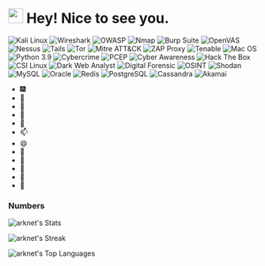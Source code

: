 <h1><img src="https://emojis.slackmojis.com/emojis/images/1531849430/4246/blob-sunglasses.gif?1531849430" width="30"/> Hey! Nice to see you.</h1>

<!-- Cybersecurity Badges -->
![Kali Linux](https://img.shields.io/badge/Kali%20Linux-557C94?style=flat-square&logo=kali-linux&logoColor=white)
![Wireshark](https://img.shields.io/badge/Wireshark-1679A7?style=flat-square&logo=wireshark&logoColor=white)
![OWASP](https://img.shields.io/badge/OWASP-48A646?style=flat-square&logo=owasp&logoColor=white)
![Nmap](https://img.shields.io/badge/Nmap-0E83A7?style=flat-square&logo=nmap&logoColor=white)
![Burp Suite](https://img.shields.io/badge/Burp%20Suite-000000?style=flat-square&logo=burp-suite&logoColor=white)
![OpenVAS](https://img.shields.io/badge/OpenVAS-7DB669?style=flat-square&logo=openvas&logoColor=white)
![Nessus](https://img.shields.io/badge/Nessus-000000?style=flat-square&logo=nessus&logoColor=white)
![Tails](https://img.shields.io/badge/Tails-56347C?style=flat-square&logo=tails&logoColor=white)
![Tor](https://img.shields.io/badge/Tor-7E4798?style=flat-square&logo=tor&logoColor=white)
![Mitre ATT&CK](https://img.shields.io/badge/Mitre%20ATT&CK-505F79?style=flat-square&logo=mitre&logoColor=white)
![ZAP Proxy](https://img.shields.io/badge/ZAP%20Proxy-000000?style=flat-square&logo=zapproxy&logoColor=white)
![Tenable](https://img.shields.io/badge/Tenable-3D7EAA?style=flat-square&logo=tenable&logoColor=white)
![Mac OS](https://img.shields.io/badge/macOS-000000?style=flat-square&logo=apple&logoColor=white)
![Python 3.9](https://img.shields.io/badge/Python-3.9-3776AB?style=flat-square&logo=python&logoColor=white)
![Cybercrime](https://img.shields.io/badge/Cybercrime-Alert-red?style=flat-square)
![PCEP](https://img.shields.io/badge/PCEP-Python%20Certified-brightgreen?style=flat-square&logo=python)
![Cyber Awareness](https://img.shields.io/badge/Cyber-Awareness-blue?style=flat-square)
![Hack The Box](https://img.shields.io/badge/Hack%20The%20Box-Challenge%20Completed-brightgreen?style=flat-square&logo=hack-the-box)
![CSI Linux](https://img.shields.io/badge/CSI-Linux-success?style=flat-square)
![Dark Web Analyst](https://img.shields.io/badge/Dark%20Web-Analyst-red?style=flat-square)
![Digital Forensic](https://img.shields.io/badge/Digital-Forensic-orange?style=flat-square)
![OSINT](https://img.shields.io/badge/OSINT-Open%20Source%20Intelligence-green?style=flat-square)
![Shodan](https://img.shields.io/badge/Shodan-Scanner-red?style=flat-square&logo=shodan&logoColor=white)
![MySQL](https://img.shields.io/badge/MySQL-005C84?style=flat-square&logo=mysql&logoColor=white)
![Oracle](https://img.shields.io/badge/Oracle-F80000?style=flat-square&logo=oracle&logoColor=white)
![Redis](https://img.shields.io/badge/Redis-DD0031?style=flat-square&logo=redis&logoColor=white)
![PostgreSQL](https://img.shields.io/badge/PostgreSQL-316192?style=flat-square&logo=postgresql&logoColor=white)
![Cassandra](https://img.shields.io/badge/Cassandra-1287B1?style=flat-square&logo=apache-cassandra&logoColor=white)
![Akamai](https://img.shields.io/badge/Akamai-CDN%20&%20Cybersecurity-gray?style=flat-square&logo=akamai)





- :fireworks: 
- 🔭 
- 🌱 
- 👯 
- 💬 
- 📫  
- 😄 
- :partying_face: 
- :book: 
- :wrench: 
- :envelope_with_arrow: 
- :busts_in_silhouette:

### Numbers
![arknet's Stats](https://github-readme-stats.vercel.app/api?username=arknet-cyber&theme=darcula&show_icons=true&hide_border=true&count_private=true)

![arknet's Streak](https://github-readme-streak-stats.herokuapp.com/?user=arknet-cyber&theme=darcula&hide_border=true)

![arknet's Top Languages](https://github-readme-stats.vercel.app/api/top-langs/?username=arknet-cyber&theme=darcula&show_icons=true&hide_border=true&layout=compact)

